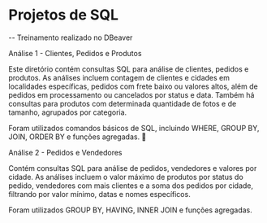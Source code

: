 
# Projetos de SQL

-- Treinamento realizado no DBeaver


Análise 1 - Clientes, Pedidos e Produtos


Este diretório contém consultas SQL para análise de clientes, pedidos e produtos. As análises incluem contagem de clientes e cidades em localidades específicas, pedidos com frete baixo ou valores altos, além de pedidos em processamento ou cancelados por status e data. Também há consultas para produtos com determinada quantidade de fotos e de tamanho, agrupados por categoria. 

Foram utilizados comandos básicos de SQL, incluindo WHERE, GROUP BY, JOIN, ORDER BY e funções agregadas. 🚀




Análise 2 - Pedidos e Vendedores


Contém consultas SQL para análise de pedidos, vendedores e valores por cidade. As análises incluem o valor máximo de produtos por status do pedido, vendedores com mais clientes e a soma dos pedidos por cidade, filtrando por valor mínimo, datas e nomes específicos.

Foram utilizados GROUP BY, HAVING, INNER JOIN e funções agregadas.